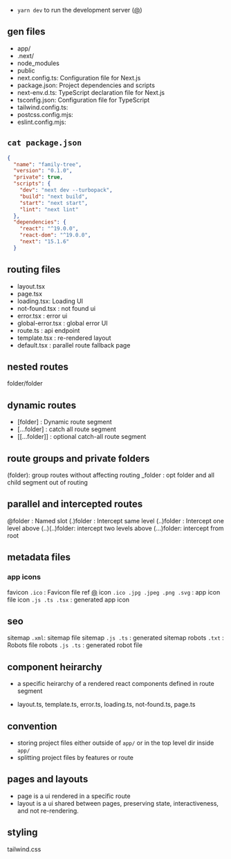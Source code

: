 - `yarn dev` to run the development server ([@](http://localhost:3000))


## gen files

- app/
- .next/
- node_modules
- public
- next.config.ts: Configuration file for Next.js
- package.json:	Project dependencies and scripts
- next-env.d.ts:	TypeScript declaration file for Next.js
- tsconfig.json:	Configuration file for TypeScript
- tailwind.config.ts:
- postcss.config.mjs:
- eslint.config.mjs: 


## `cat package.json`

```json
{
  "name": "family-tree",
  "version": "0.1.0",
  "private": true,
  "scripts": {
    "dev": "next dev --turbopack",
    "build": "next build",
    "start": "next start",
    "lint": "next lint"
  },
  "dependencies": {
    "react": "^19.0.0",
    "react-dom": "^19.0.0",
    "next": "15.1.6"
  }
```

## routing files

- layout.tsx
- page.tsx
- loading.tsx: Loading UI
- not-found.tsx : not found ui
- error.tsx : error ui
- global-error.tsx : global error UI
- route.ts : api endpoint
- template.tsx : re-rendered layout
- default.tsx : parallel route fallback page

## nested routes

folder/folder

## dynamic routes

- [folder] : Dynamic route segment
- [...folder] : catch all route segment
- [[...folder]] : optional catch-all route segment

## route groups and private folders

(folder): group routes without affecting routing
_folder : opt folder and all child segment out of routing

## parallel and intercepted routes

@folder : Named slot
(.)folder : Intercept same level
(..)folder : Intercept one level above
(..)(..)folder: intercept two levels above
(...)folder: intercept from root

## metadata files

### app icons

favicon `.ico` : Favicon file ref [@](https://icon-icons.com/icon/tree/64691)
icon `.ico .jpg .jpeg .png .svg`  : app icon file
icon `.js .ts .tsx` : generated app icon


## seo

sitemap `.xml`: sitemap file
sitemap `.js .ts` : generated sitemap
robots `.txt` : Robots file
robots `.js .ts` : generated robot file


## component heirarchy

- a specific heirarchy of a rendered react components defined in route segment

- layout.ts, template.ts, error.ts, loading.ts, not-found.ts, page.ts

## convention

- storing project files either outside of `app/` or in the top level dir inside `app/`
- splitting project files by features or route



## pages and layouts

- page is a ui rendered in a specific route
- layout is a ui shared between pages, preserving state, interactiveness, and not re-rendering.


## styling

tailwind.css



